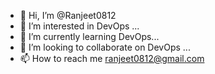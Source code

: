 - 👋 Hi, I’m @Ranjeet0812
- 👀 I’m interested in DevOps ...
- 🌱 I’m currently learning DevOps...
- 💞️ I’m looking to collaborate on DevOps ...
- 📫 How to reach me ranjeet0812@gmail.com

<!---
Ranjeet0812/Ranjeet0812 is a ✨ special ✨ repository because its `README.md` (this file) appears on your GitHub profile.
You can click the Preview link to take a look at your changes.
--->
